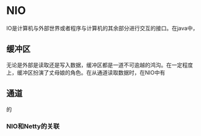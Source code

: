 # NIO
IO是计算机与外部世界或者程序与计算机的其余部分进行交互的接口。在java中，

## 缓冲区
无论是外部是读取还是写入数据，缓冲区都是一道不可逾越的鸿沟。在一定程度上，缓冲区扮演了丈母娘的角色。在从通道读取数据时，在NIO中有

## 通道


的
### NIO和Netty的关联


